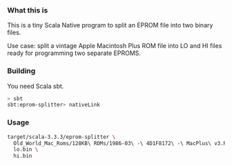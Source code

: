 ### What this is

This is a tiny Scala Native program to split an EPROM file into two binary files.

Use case: split a vintage Apple Macintosh Plus ROM file into LO and HI files ready for programming two separate EPROMS.

### Building

You need Scala sbt.

```bash
> sbt
sbt:eprom-splitter> nativeLink
```

### Usage

```bash
target/scala-3.3.3/eprom-splitter \
  Old_World_Mac_Roms/128KB\ ROMs/1986-03\ -\ 4D1F8172\ -\ MacPlus\ v3.ROM \
  lo.bin \
  hi.bin
```